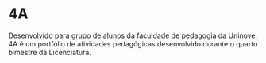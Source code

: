# 4A
Desenvolvido para grupo de alunos da faculdade de pedagogia da Uninove, 4A é um portfólio de atividades pedagógicas desenvolvido durante o quarto bimestre da Licenciatura.
